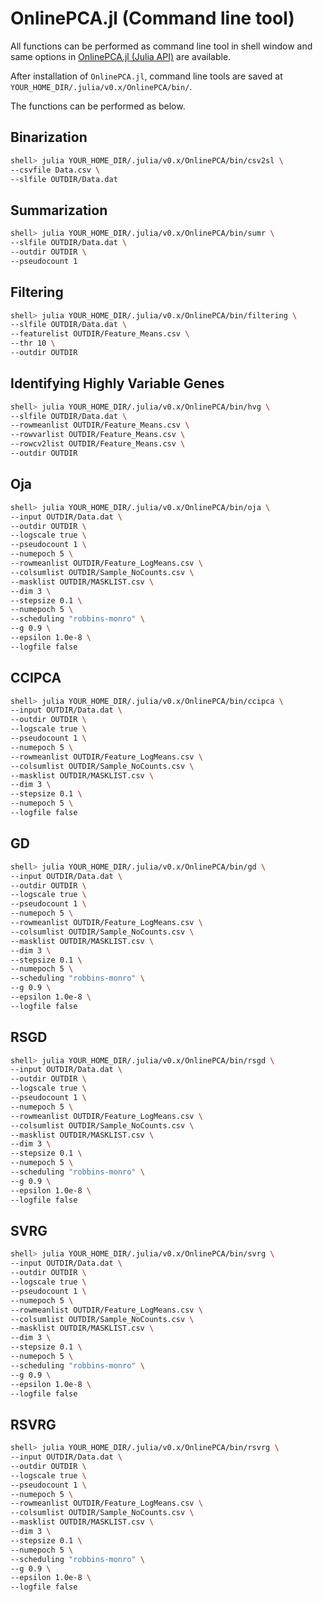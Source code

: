 # OnlinePCA.jl (Command line tool)

All functions can be performed as command line tool in shell window and same options in [OnlinePCA.jl (Julia API)](@ref) are available.

After installation of `OnlinePCA.jl`, command line tools are saved at `YOUR_HOME_DIR/.julia/v0.x/OnlinePCA/bin/`.

The functions can be performed as below.

## Binarization
```bash
shell> julia YOUR_HOME_DIR/.julia/v0.x/OnlinePCA/bin/csv2sl \
--csvfile Data.csv \
--slfile OUTDIR/Data.dat
```

## Summarization
```bash
shell> julia YOUR_HOME_DIR/.julia/v0.x/OnlinePCA/bin/sumr \
--slfile OUTDIR/Data.dat \
--outdir OUTDIR \
--pseudocount 1
```

## Filtering
```bash
shell> julia YOUR_HOME_DIR/.julia/v0.x/OnlinePCA/bin/filtering \
--slfile OUTDIR/Data.dat \
--featurelist OUTDIR/Feature_Means.csv \
--thr 10 \
--outdir OUTDIR
```

## Identifying Highly Variable Genes
```bash
shell> julia YOUR_HOME_DIR/.julia/v0.x/OnlinePCA/bin/hvg \
--slfile OUTDIR/Data.dat \
--rowmeanlist OUTDIR/Feature_Means.csv \
--rowvarlist OUTDIR/Feature_Means.csv \
--rowcv2list OUTDIR/Feature_Means.csv \
--outdir OUTDIR
```

## Oja
```bash
shell> julia YOUR_HOME_DIR/.julia/v0.x/OnlinePCA/bin/oja \
--input OUTDIR/Data.dat \
--outdir OUTDIR \
--logscale true \
--pseudocount 1 \
--numepoch 5 \
--rowmeanlist OUTDIR/Feature_LogMeans.csv \
--colsumlist OUTDIR/Sample_NoCounts.csv \
--masklist OUTDIR/MASKLIST.csv \
--dim 3 \
--stepsize 0.1 \
--numepoch 5 \
--scheduling "robbins-monro" \
--g 0.9 \
--epsilon 1.0e-8 \
--logfile false
```

## CCIPCA
```bash
shell> julia YOUR_HOME_DIR/.julia/v0.x/OnlinePCA/bin/ccipca \
--input OUTDIR/Data.dat \
--outdir OUTDIR \
--logscale true \
--pseudocount 1 \
--numepoch 5 \
--rowmeanlist OUTDIR/Feature_LogMeans.csv \
--colsumlist OUTDIR/Sample_NoCounts.csv \
--masklist OUTDIR/MASKLIST.csv \
--dim 3 \
--stepsize 0.1 \
--numepoch 5 \
--logfile false
```

## GD
```bash
shell> julia YOUR_HOME_DIR/.julia/v0.x/OnlinePCA/bin/gd \
--input OUTDIR/Data.dat \
--outdir OUTDIR \
--logscale true \
--pseudocount 1 \
--numepoch 5 \
--rowmeanlist OUTDIR/Feature_LogMeans.csv \
--colsumlist OUTDIR/Sample_NoCounts.csv \
--masklist OUTDIR/MASKLIST.csv \
--dim 3 \
--stepsize 0.1 \
--numepoch 5 \
--scheduling "robbins-monro" \
--g 0.9 \
--epsilon 1.0e-8 \
--logfile false
```

## RSGD
```bash
shell> julia YOUR_HOME_DIR/.julia/v0.x/OnlinePCA/bin/rsgd \
--input OUTDIR/Data.dat \
--outdir OUTDIR \
--logscale true \
--pseudocount 1 \
--numepoch 5 \
--rowmeanlist OUTDIR/Feature_LogMeans.csv \
--colsumlist OUTDIR/Sample_NoCounts.csv \
--masklist OUTDIR/MASKLIST.csv \
--dim 3 \
--stepsize 0.1 \
--numepoch 5 \
--scheduling "robbins-monro" \
--g 0.9 \
--epsilon 1.0e-8 \
--logfile false
```

## SVRG
```bash
shell> julia YOUR_HOME_DIR/.julia/v0.x/OnlinePCA/bin/svrg \
--input OUTDIR/Data.dat \
--outdir OUTDIR \
--logscale true \
--pseudocount 1 \
--numepoch 5 \
--rowmeanlist OUTDIR/Feature_LogMeans.csv \
--colsumlist OUTDIR/Sample_NoCounts.csv \
--masklist OUTDIR/MASKLIST.csv \
--dim 3 \
--stepsize 0.1 \
--numepoch 5 \
--scheduling "robbins-monro" \
--g 0.9 \
--epsilon 1.0e-8 \
--logfile false
```

## RSVRG
```bash
shell> julia YOUR_HOME_DIR/.julia/v0.x/OnlinePCA/bin/rsvrg \
--input OUTDIR/Data.dat \
--outdir OUTDIR \
--logscale true \
--pseudocount 1 \
--numepoch 5 \
--rowmeanlist OUTDIR/Feature_LogMeans.csv \
--colsumlist OUTDIR/Sample_NoCounts.csv \
--masklist OUTDIR/MASKLIST.csv \
--dim 3 \
--stepsize 0.1 \
--numepoch 5 \
--scheduling "robbins-monro" \
--g 0.9 \
--epsilon 1.0e-8 \
--logfile false
```
